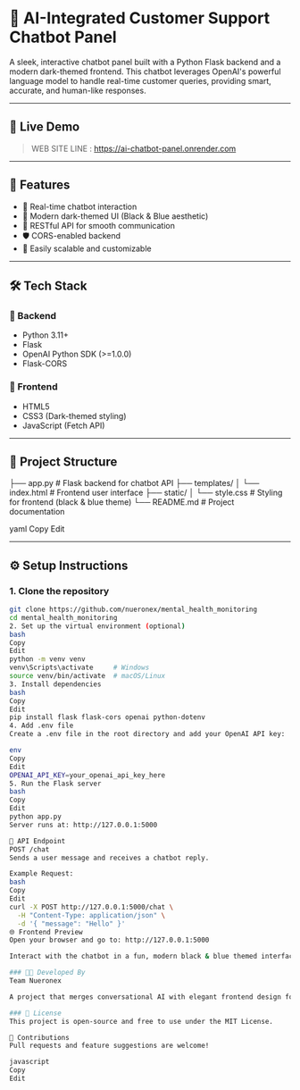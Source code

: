 # 🤖 AI-Integrated Customer Support Chatbot Panel

A sleek, interactive chatbot panel built with a Python Flask backend and a modern dark-themed frontend. This chatbot leverages OpenAI's powerful language model to handle real-time customer queries, providing smart, accurate, and human-like responses.

---

## 🚀 Live Demo

> WEB SITE LINE : https://ai-chatbot-panel.onrender.com

---

## 🧠 Features

- 💬 Real-time chatbot interaction
- 🎨 Modern dark-themed UI (Black & Blue aesthetic)
- 🔌 RESTful API for smooth communication
- 🛡️ CORS-enabled backend
- 🔐 Easily scalable and customizable

---

## 🛠️ Tech Stack

### 🔧 Backend
- Python 3.11+
- Flask
- OpenAI Python SDK (>=1.0.0)
- Flask-CORS

### 🎨 Frontend
- HTML5
- CSS3 (Dark-themed styling)
- JavaScript (Fetch API)

---

## 📁 Project Structure

├── app.py # Flask backend for chatbot API
├── templates/
│ └── index.html # Frontend user interface
├── static/
│ └── style.css # Styling for frontend (black & blue theme)
└── README.md # Project documentation

yaml
Copy
Edit

---

## ⚙️ Setup Instructions

### 1. Clone the repository

```bash
git clone https://github.com/nueronex/mental_health_monitoring
cd mental_health_monitoring
2. Set up the virtual environment (optional)
bash
Copy
Edit
python -m venv venv
venv\Scripts\activate     # Windows
source venv/bin/activate  # macOS/Linux
3. Install dependencies
bash
Copy
Edit
pip install flask flask-cors openai python-dotenv
4. Add .env file
Create a .env file in the root directory and add your OpenAI API key:

env
Copy
Edit
OPENAI_API_KEY=your_openai_api_key_here
5. Run the Flask server
bash
Copy
Edit
python app.py
Server runs at: http://127.0.0.1:5000

📡 API Endpoint
POST /chat
Sends a user message and receives a chatbot reply.

Example Request:
bash
Copy
Edit
curl -X POST http://127.0.0.1:5000/chat \
  -H "Content-Type: application/json" \
  -d '{ "message": "Hello" }'
🌐 Frontend Preview
Open your browser and go to: http://127.0.0.1:5000

Interact with the chatbot in a fun, modern black & blue themed interface.

### 👨‍💻 Developed By
Team Nueronex

A project that merges conversational AI with elegant frontend design for delightful customer interactions.

### 📄 License
This project is open-source and free to use under the MIT License.

🙌 Contributions
Pull requests and feature suggestions are welcome!

javascript
Copy
Edit
